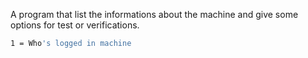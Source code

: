A program that list the informations about the machine and give some options for test or verifications.
````sh
1 = Who's logged in machine
````

